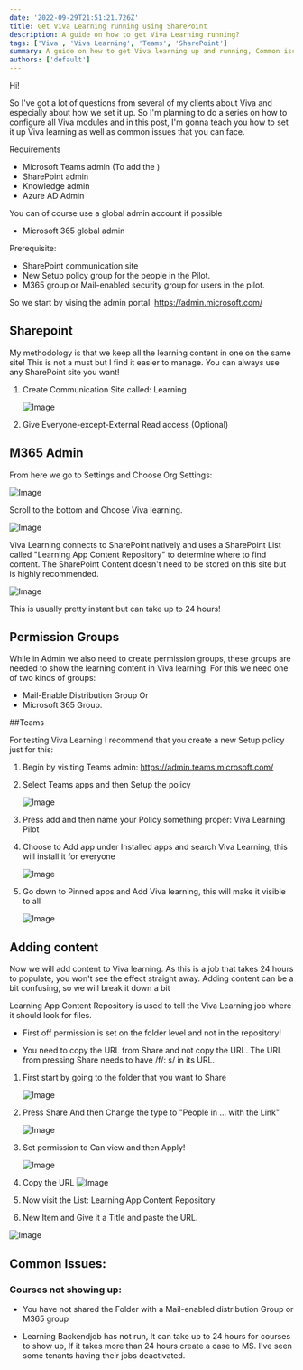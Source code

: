 ```yaml
---
date: '2022-09-29T21:51:21.726Z'
title: Get Viva Learning running using SharePoint
description: A guide on how to get Viva Learning running?
tags: ['Viva', 'Viva Learning', 'Teams', 'SharePoint']
summary: A guide on how to get Viva learning up and running, Common issues you can face, and how to solve them
authors: ['default']
---
```


Hi!

So I've got a lot of questions from several of my clients about Viva and especially about how we set it up.
So I'm planning to do a series on how to configure all Viva modules and in this post, I'm gonna teach you how to set it up Viva learning as well as common issues that you can face.

Requirements

- Microsoft Teams admin (To add the )
- SharePoint admin
- Knowledge admin
- Azure AD Admin

You can of course use a global admin account if possible

- Microsoft 365 global admin

Prerequisite:

- SharePoint communication site
- New Setup policy group for the people in the Pilot.
- M365 group or Mail-enabled security group for users in the pilot.

So we start by vising the admin portal:
https://admin.microsoft.com/

## Sharepoint

My methodology is that we keep all the learning content in one on the same site! This is not a must but I find it easier to manage. You can always use any SharePoint site you want!

1. Create Communication Site called: Learning

   ![Image](/static/images/assets/Vivalearning20220929/picture2.png)

2. Give Everyone-except-External Read access (Optional)

## M365 Admin

From here we go to Settings and Choose Org Settings:

![Image](/static/images/assets/Vivalearning20220929/screenshot-2022-10-15-125322.png)

Scroll to the bottom and Choose Viva learning.

![Image](/static/images/assets/Vivalearning20220929/screenshot-2022-10-15-125400.png)

Viva Learning connects to SharePoint natively and uses a SharePoint List called "Learning App Content Repository" to determine where to find content. The SharePoint Content doesn't need to be stored on this site but is highly recommended.

![Image](/static/images/assets/Vivalearning20220929/screenshot-2022-10-15-125424.png)

This is usually pretty instant but can take up to 24 hours!

## Permission Groups

While in Admin we also need to create permission groups, these groups are needed to show the learning content in Viva learning.
For this we need one of two kinds of groups:

- Mail-Enable Distribution Group
  Or
- Microsoft 365 Group.

##Teams

For testing Viva Learning I recommend that you create a new Setup policy just for this:

1. Begin by visiting Teams admin: https://admin.teams.microsoft.com/
2. Select Teams apps and then Setup the policy

   ![Image](/static/images/assets/Vivalearning20220929/picture4.png)

3. Press add and then name your Policy something proper: Viva Learning Pilot
4. Choose to Add app under Installed apps and search Viva Learning, this will install it for everyone

   ![Image](/static/images/assets/Vivalearning20220929/picture5.png)

5. Go down to Pinned apps and Add Viva learning, this will make it visible to all

   ![Image](/static/images/assets/Vivalearning20220929/picture6.png)

## Adding content

Now we will add content to Viva learning. As this is a job that takes 24 hours to populate, you won't see the effect straight away. Adding content can be a bit confusing, so we will break it down a bit

Learning App Content Repository is used to tell the Viva Learning job where it should look for files.

- First off permission is set on the folder level and not in the repository!

- You need to copy the URL from Share and not copy the URL. The URL from pressing Share needs to have /f/: s/ in its URL.

1. First start by going to the folder that you want to Share

   ![Image](/static/images/assets/Vivalearning20220929/screenshot-2022-10-16-145438.png)

2. Press Share And then Change the type to "People in ... with the Link"

   ![Image](/static/images/assets/Vivalearning20220929/screenshot-2022-10-16-145451.png)

3. Set permission to Can view and then Apply!

   ![Image](/static/images/assets/Vivalearning20220929/screenshot-2022-10-16-145450.png)

4. Copy the URL
   ![Image](/static/images/assets/Vivalearning20220929/screenshot-2022-10-16-145517.png)

5. Now visit the List: Learning App Content Repository

6. New Item and Give it a Title and paste the URL.

![Image](/static/images/assets/Vivalearning20220929/picture1.png)

## Common Issues:

### Courses not showing up:

- You have not shared the Folder with a Mail-enabled distribution Group or M365 group

- Learning Backendjob has not run, It can take up to 24 hours for courses to show up, If it takes more than 24 hours create a case to MS. I've seen some tenants having their jobs deactivated.
